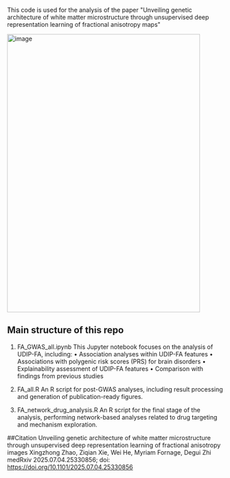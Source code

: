


This code is used for the analysis of the paper "Unveiling genetic architecture of white matter microstructure through unsupervised deep representation learning of fractional anisotropy maps"

<img width="449" height="648" alt="image" src="https://github.com/user-attachments/assets/5c982686-4043-4448-b350-b54dd50b2dc9" />

## Main structure of this repo
1. FA_GWAS_all.ipynb
This Jupyter notebook focuses on the analysis of UDIP-FA, including:
	•	Association analyses within UDIP-FA features
	•	Associations with polygenic risk scores (PRS) for brain disorders
	•	Explainability assessment of UDIP-FA features
	•	Comparison with findings from previous studies

2. FA_all.R
An R script for post-GWAS analyses, including result processing and generation of publication-ready figures.

3. FA_network_drug_analysis.R
An R script for the final stage of the analysis, performing network-based analyses related to drug targeting and mechanism exploration.




##Citation
Unveiling genetic architecture of white matter microstructure through unsupervised deep representation learning of fractional anisotropy images
Xingzhong Zhao, Ziqian Xie, Wei He, Myriam Fornage, Degui Zhi
medRxiv 2025.07.04.25330856; doi: https://doi.org/10.1101/2025.07.04.25330856
